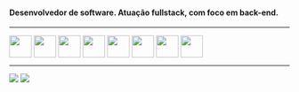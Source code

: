 <!--
**ronySky/ronySky** is a ✨ _special_ ✨ repository because its `README.md` (this file) appears on your GitHub profile.

Here are some ideas to get you started:

- 🔭 I’m currently working on ...
- 🌱 I’m currently learning ...
- 👯 I’m looking to collaborate on ...
- 🤔 I’m looking for help with ...
- 💬 Ask me about ...
- 📫 How to reach me: ...
- 😄 Pronouns: ...
- ⚡ Fun fact: ...
-->

#### Desenvolvedor de software. Atuação fullstack, com foco em back-end.

---

<div>
  <img align="center" height="40" width="40" src="https://cdn.jsdelivr.net/gh/devicons/devicon/icons/java/java-original-wordmark.svg"/>
  <img align="center" height="40" width="40" src="https://cdn.jsdelivr.net/gh/devicons/devicon/icons/spring/spring-original-wordmark.svg"/>
  <img align="center" height="40" width="40" src="https://cdn.jsdelivr.net/gh/devicons/devicon/icons/oracle/oracle-original.svg"/>
  <img align="center" height="40" width="40" src="https://cdn.jsdelivr.net/gh/devicons/devicon/icons/postgresql/postgresql-original-wordmark.svg" />
  <img align="center" height="40" width="40" src="https://cdn.jsdelivr.net/gh/devicons/devicon/icons/csharp/csharp-line.svg"/>
  <img align="center" height="40" width="40" src="https://cdn.jsdelivr.net/gh/devicons/devicon/icons/javascript/javascript-original.svg"/>
  <img align="center" height="40" width="40" src="https://cdn.jsdelivr.net/gh/devicons/devicon/icons/angularjs/angularjs-original.svg"/>
  <img align="center" height="40" width="40" src="https://cdn.jsdelivr.net/gh/devicons/devicon/icons/html5/html5-original.svg"/>
</div>

___

<a href="mailto:rony.hotimsky@gmail.com"><img src="https://img.shields.io/badge/Gmail-D14836?style=for-the-badge&logo=gmail&logoColor=white"/></a>
<a href="https://www.linkedin.com/in/rony-hotimsky/"><img src="https://img.shields.io/badge/LinkedIn-0077B5?style=for-the-badge&logo=linkedin&logoColor=white"/></a>
